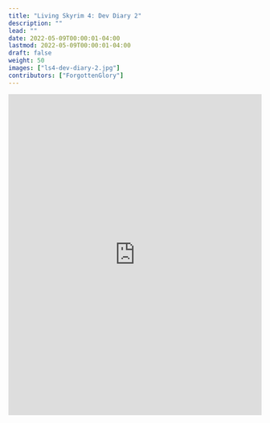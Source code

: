 ```yaml
---
title: "Living Skyrim 4: Dev Diary 2"
description: ""
lead: ""
date: 2022-05-09T00:00:01-04:00
lastmod: 2022-05-09T00:00:01-04:00
draft: false
weight: 50
images: ["ls4-dev-diary-2.jpg"]
contributors: ["ForgottenGlory"]
---
```


<iframe frameborder="0" class="juxtapose" style='width: 100%; object-fit: contain' height="640" src="https://cdn.knightlab.com/libs/juxtapose/latest/embed/index.html?uid=579e92bc-cffc-11ec-b5bb-6595d9b17862"></iframe>